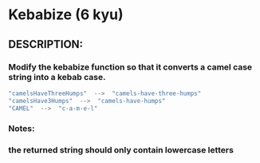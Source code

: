 # Kebabize (6 kyu)

## DESCRIPTION:
### Modify the kebabize function so that it converts a camel case string into a kebab case.
```javascript
"camelsHaveThreeHumps"  -->  "camels-have-three-humps"
"camelsHave3Humps"  -->  "camels-have-humps"
"CAMEL"  -->  "c-a-m-e-l"
```
### Notes:

### the returned string should only contain lowercase letters